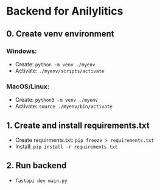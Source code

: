 # Backend for Anilylitics

## 0. Create venv environment

### Windows:

- Create: `python -m venv ./myenv`
- Activate: `./myenv/scripts/activate`

### MacOS/Linux:

- Create: `python3 -m venv ./myenv`
- Activate: `source ./myenv/bin/activate`

## 1. Create and install requirements.txt

- Create requirments.txt: `pip freeze > requirements.txt`
- Install: `pip install -r requirements.txt`

## 2. Run backend

- `fastapi dev main.py`
